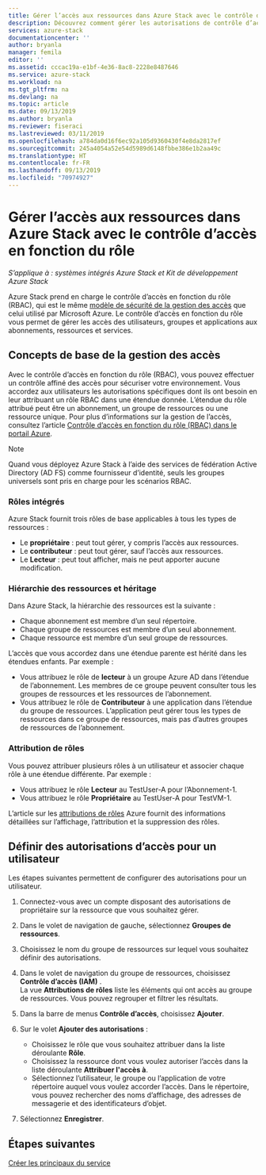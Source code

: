 ```yaml
---
title: Gérer l’accès aux ressources dans Azure Stack avec le contrôle d’accès en fonction du rôle | Microsoft Docs
description: Découvrez comment gérer les autorisations de contrôle d’accès en fonction du rôle (RBAC) en tant qu’administrateur ou abonné dans Azure Stack.
services: azure-stack
documentationcenter: ''
author: bryanla
manager: femila
editor: ''
ms.assetid: cccac19a-e1bf-4e36-8ac8-2228e8487646
ms.service: azure-stack
ms.workload: na
ms.tgt_pltfrm: na
ms.devlang: na
ms.topic: article
ms.date: 09/13/2019
ms.author: bryanla
ms.reviewer: fiseraci
ms.lastreviewed: 03/11/2019
ms.openlocfilehash: a784da0d16f6ec92a105d9360430f4e8da2817ef
ms.sourcegitcommit: 245a4054a52e54d5989d6148fbbe386e1b2aa49c
ms.translationtype: HT
ms.contentlocale: fr-FR
ms.lasthandoff: 09/13/2019
ms.locfileid: "70974927"
---
```

# <a name="manage-access-to-resources-in-azure-stack-with-role-based-access-control"></a>Gérer l’accès aux ressources dans Azure Stack avec le contrôle d’accès en fonction du rôle

*S’applique à : systèmes intégrés Azure Stack et Kit de développement Azure Stack*

Azure Stack prend en charge le contrôle d’accès en fonction du rôle (RBAC), qui est le même [modèle de sécurité de la gestion des accès](/azure/role-based-access-control/overview) que celui utilisé par Microsoft Azure. Le contrôle d’accès en fonction du rôle vous permet de gérer les accès des utilisateurs, groupes et applications aux abonnements, ressources et services.

## <a name="basics-of-access-management"></a>Concepts de base de la gestion des accès

Avec le contrôle d’accès en fonction du rôle (RBAC), vous pouvez effectuer un contrôle affiné des accès pour sécuriser votre environnement. Vous accordez aux utilisateurs les autorisations spécifiques dont ils ont besoin en leur attribuant un rôle RBAC dans une étendue donnée. L’étendue du rôle attribué peut être un abonnement, un groupe de ressources ou une ressource unique. Pour plus d’informations sur la gestion de l’accès, consultez l’article [Contrôle d’accès en fonction du rôle (RBAC) dans le portail Azure](/azure/role-based-access-control/overview).

> [!NOTE]
> Quand vous déployez Azure Stack à l’aide des services de fédération Active Directory (AD FS) comme fournisseur d’identité, seuls les groupes universels sont pris en charge pour les scénarios RBAC.

### <a name="built-in-roles"></a>Rôles intégrés

Azure Stack fournit trois rôles de base applicables à tous les types de ressources :

* Le **propriétaire** : peut tout gérer, y compris l’accès aux ressources.
* Le **contributeur** : peut tout gérer, sauf l’accès aux ressources.
* Le **Lecteur** : peut tout afficher, mais ne peut apporter aucune modification.

### <a name="resource-hierarchy-and-inheritance"></a>Hiérarchie des ressources et héritage

Dans Azure Stack, la hiérarchie des ressources est la suivante :

* Chaque abonnement est membre d’un seul répertoire.
* Chaque groupe de ressources est membre d’un seul abonnement.
* Chaque ressource est membre d’un seul groupe de ressources.

L’accès que vous accordez dans une étendue parente est hérité dans les étendues enfants. Par exemple :

* Vous attribuez le rôle de **lecteur** à un groupe Azure AD dans l’étendue de l’abonnement. Les membres de ce groupe peuvent consulter tous les groupes de ressources et les ressources de l’abonnement.
* Vous attribuez le rôle de **Contributeur** à une application dans l’étendue du groupe de ressources. L’application peut gérer tous les types de ressources dans ce groupe de ressources, mais pas d’autres groupes de ressources de l’abonnement.

### <a name="assigning-roles"></a>Attribution de rôles

Vous pouvez attribuer plusieurs rôles à un utilisateur et associer chaque rôle à une étendue différente. Par exemple :

* Vous attribuez le rôle **Lecteur** au TestUser-A pour l’Abonnement-1.
* Vous attribuez le rôle **Propriétaire** au TestUser-A pour TestVM-1.

L’article sur les [attributions de rôles](/azure/role-based-access-control/role-assignments-portal) Azure fournit des informations détaillées sur l’affichage, l’attribution et la suppression des rôles.

## <a name="set-access-permissions-for-a-user"></a>Définir des autorisations d’accès pour un utilisateur

Les étapes suivantes permettent de configurer des autorisations pour un utilisateur.

1. Connectez-vous avec un compte disposant des autorisations de propriétaire sur la ressource que vous souhaitez gérer.
2. Dans le volet de navigation de gauche, sélectionnez **Groupes de ressources**.
3. Choisissez le nom du groupe de ressources sur lequel vous souhaitez définir des autorisations.
4. Dans le volet de navigation du groupe de ressources, choisissez **Contrôle d’accès (IAM)** .<BR> La vue **Attributions de rôles** liste les éléments qui ont accès au groupe de ressources. Vous pouvez regrouper et filtrer les résultats.
5. Dans la barre de menus **Contrôle d’accès**, choisissez **Ajouter**.
6. Sur le volet **Ajouter des autorisations** :

   * Choisissez le rôle que vous souhaitez attribuer dans la liste déroulante **Rôle**.
   * Choisissez la ressource dont vous voulez autoriser l’accès dans la liste déroulante **Attribuer l'accès à**.
   * Sélectionnez l’utilisateur, le groupe ou l’application de votre répertoire auquel vous voulez accorder l’accès. Dans le répertoire, vous pouvez rechercher des noms d’affichage, des adresses de messagerie et des identificateurs d’objet.

7. Sélectionnez **Enregistrer**.

## <a name="next-steps"></a>Étapes suivantes

[Créer les principaux du service](../operator/azure-stack-create-service-principals.md)
